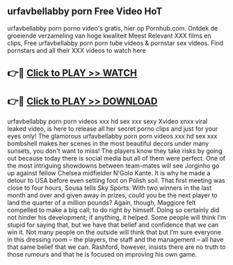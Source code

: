 ## urfavbellabby porn Free Video HoT 

urfavbellabby porn porno video's gratis, hier op Pornhub.com. Ontdek de groeiende verzameling van hoge kwaliteit Meest Relevant XXX films en clips,
Free urfavbellabby porn porn tube videos & pornstar sex videos. Find pornstars and all their XXX videos to watch here


## 👉🔴 [Click to PLAY >> WATCH](http://us.freeplayer.one?title=urfavbellabby_porn&ref=16D)

## 👉🔴 [Click to PLAY >> DOWNLOAD](http://us.freeplayer.one?title=urfavbellabby_porn&ref=16D)


urfavbellabby porn porn videos xxx hd sex xxx sexy Xvideo xnxx viral leaked video, is here to release all her secret porno clips and just for your eyes only! The glamorous urfavbellabby porn porn videos xxx hd sex xxx bombshell makes her scenes in the most beautiful decors under many sunsets, you don't want to miss! The players know they take risks by going out because today there is social media but all of them were perfect. One of the most intriguing showdowns between team-mates will see Jorginho go up against fellow Chelsea midfielder N'Golo Kante. It is why he made a detour to USA before even setting foot on Polish soil. That first meeting was close to four hours, Sousa tells Sky Sports. With two winners in the last month and over and given away in prizes, could you be the next player to land the quarter of a million pounds? Again, though, Maggiore felt compelled to make a big call; to do right by himself. Doing so certainly did not hinder his development; if anything, it helped. Some people will think I’m stupid for saying that, but we have that belief and confidence that we can win it. Not many people on the outside will think that but I’m sure everyone in this dressing room – the players, the staff and the management – all have that same belief that we can. Rashford, however, insists there are no truth to those rumours and that he is focused on improving his own game.